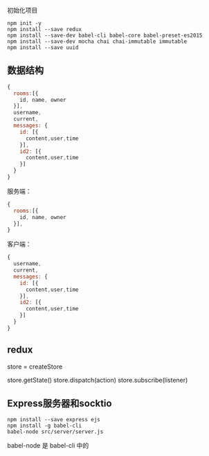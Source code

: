 初始化项目

```shell
npm init -y
npm install --save redux
npm install --save-dev babel-cli babel-core babel-preset-es2015
npm install --save-dev mocha chai chai-immutable immutable
npm install --save uuid
```

## 数据结构

```javascript
{
  rooms:[{
    id, name, owner
  }],
  username,
  current,
  messages: {
    id: [{
      content,user,time
    }],
    id2: [{
      content,user,time
    }]
  }
}
```

服务端：

```javascript
{
  rooms:[{
    id, name, owner
  }],
}
```

客户端：

```javascript
{
  username,
  current,
  messages: {
    id: [{
      content,user,time
    }],
    id2: [{
      content,user,time
    }]
  }
}
```

## redux

store = createStore

store.getState()
store.dispatch(action)
store.subscribe(listener)

## Express服务器和socktio

```shell
npm install --save express ejs
npm install -g babel-cli
babel-node src/server/server.js
```

babel-node 是 babel-cli 中的
